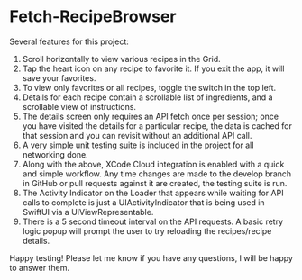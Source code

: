 # Fetch-RecipeBrowser

Several features for this project:

1. Scroll horizontally to view various recipes in the Grid.
2. Tap the heart icon on any recipe to favorite it. If you exit the app, it will save your favorites.
3. To view only favorites or all recipes, toggle the switch in the top left.
4. Details for each recipe contain a scrollable list of ingredients, and a scrollable view of instructions.
5. The details screen only requires an API fetch once per session; once you have visited the details for a particular recipe,
   the data is cached for that session and you can revisit without an additional API call.
7. A very simple unit testing suite is included in the project for all networking done.
8. Along with the above, XCode Cloud integration is enabled with a quick and simple workflow. Any time changes
    are made to the develop branch in GitHub or pull requests against it are created, the testing suite is run.
9. The Activity Indicator on the Loader that appears while waiting for API calls to complete is just a UIActivityIndicator that is being used in SwiftUI via a UIViewRepresentable.
10. There is a 5 second timeout interval on the API requests. A basic retry logic popup will prompt the user to try reloading the recipes/recipe details. 

Happy testing! Please let me know if you have any questions, I will be happy to answer them.
 
